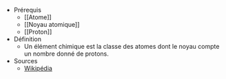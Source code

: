 - Prérequis 
	- [[Atome]]
	- [[Noyau atomique]]
	- [[Proton]]
- Définition
	- Un élément chimique est la classe des atomes dont le noyau compte un nombre donné de protons.
- Sources
	- [Wikipédia](https://fr.wikipedia.org/wiki/%C3%89l%C3%A9ment_chimique)